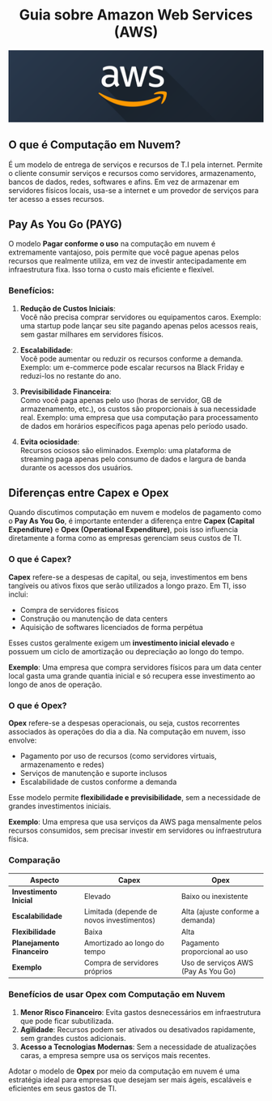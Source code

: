 <h1 align=center> Guia sobre Amazon Web Services (AWS) </h1>

 <p align="center">
 <img src="./assets/aws.png">
  <br />
</p>

## O que é Computação em Nuvem?

É um modelo de entrega de serviços e recursos de T.I pela internet.
Permite o cliente consumir serviços e recursos como servidores, armazenamento, bancos de dados, redes, softwares e afins.
Em vez de armazenar em servidores físicos locais, usa-se a internet e um provedor de serviços para ter acesso a esses recursos.

## Pay As You Go (PAYG)

O modelo **Pagar conforme o uso** na computação em nuvem é extremamente vantajoso, pois permite que você pague apenas pelos recursos que realmente utiliza, em vez de investir antecipadamente em infraestrutura fixa. Isso torna o custo mais eficiente e flexível.

### Benefícios:
1. **Redução de Custos Iniciais**:  
   Você não precisa comprar servidores ou equipamentos caros. Exemplo: uma startup pode lançar seu site pagando apenas pelos acessos reais, sem gastar milhares em servidores físicos.

2. **Escalabilidade**:  
   Você pode aumentar ou reduzir os recursos conforme a demanda. Exemplo: um e-commerce pode escalar recursos na Black Friday e reduzi-los no restante do ano.

3. **Previsibilidade Financeira**:  
   Como você paga apenas pelo uso (horas de servidor, GB de armazenamento, etc.), os custos são proporcionais à sua necessidade real. Exemplo: uma empresa que usa computação para processamento de dados em horários específicos paga apenas pelo período usado.

4. **Evita ociosidade**:  
   Recursos ociosos são eliminados. Exemplo: uma plataforma de streaming paga apenas pelo consumo de dados e largura de banda durante os acessos dos usuários.

## Diferenças entre Capex e Opex

Quando discutimos computação em nuvem e modelos de pagamento como o **Pay As You Go**, é importante entender a diferença entre **Capex (Capital Expenditure)** e **Opex (Operational Expenditure)**, pois isso influencia diretamente a forma como as empresas gerenciam seus custos de TI.

### O que é Capex?

**Capex** refere-se a despesas de capital, ou seja, investimentos em bens tangíveis ou ativos fixos que serão utilizados a longo prazo. Em TI, isso inclui:
- Compra de servidores físicos
- Construção ou manutenção de data centers
- Aquisição de softwares licenciados de forma perpétua

Esses custos geralmente exigem um **investimento inicial elevado** e possuem um ciclo de amortização ou depreciação ao longo do tempo.

**Exemplo**: Uma empresa que compra servidores físicos para um data center local gasta uma grande quantia inicial e só recupera esse investimento ao longo de anos de operação.

### O que é Opex?

**Opex** refere-se a despesas operacionais, ou seja, custos recorrentes associados às operações do dia a dia. Na computação em nuvem, isso envolve:
- Pagamento por uso de recursos (como servidores virtuais, armazenamento e redes)
- Serviços de manutenção e suporte inclusos
- Escalabilidade de custos conforme a demanda

Esse modelo permite **flexibilidade e previsibilidade**, sem a necessidade de grandes investimentos iniciais.

**Exemplo**: Uma empresa que usa serviços da AWS paga mensalmente pelos recursos consumidos, sem precisar investir em servidores ou infraestrutura física.

### Comparação

| Aspecto                  | **Capex**                              | **Opex**                            |
|--------------------------|-----------------------------------------|--------------------------------------|
| **Investimento Inicial** | Elevado                                | Baixo ou inexistente                |
| **Escalabilidade**       | Limitada (depende de novos investimentos) | Alta (ajuste conforme a demanda)    |
| **Flexibilidade**        | Baixa                                  | Alta                                |
| **Planejamento Financeiro** | Amortizado ao longo do tempo         | Pagamento proporcional ao uso       |
| **Exemplo**              | Compra de servidores próprios          | Uso de serviços AWS (Pay As You Go) |

### Benefícios de usar Opex com Computação em Nuvem

1. **Menor Risco Financeiro**: Evita gastos desnecessários em infraestrutura que pode ficar subutilizada.  
2. **Agilidade**: Recursos podem ser ativados ou desativados rapidamente, sem grandes custos adicionais.  
3. **Acesso a Tecnologias Modernas**: Sem a necessidade de atualizações caras, a empresa sempre usa os serviços mais recentes.  

Adotar o modelo de **Opex** por meio da computação em nuvem é uma estratégia ideal para empresas que desejam ser mais ágeis, escaláveis e eficientes em seus gastos de TI.